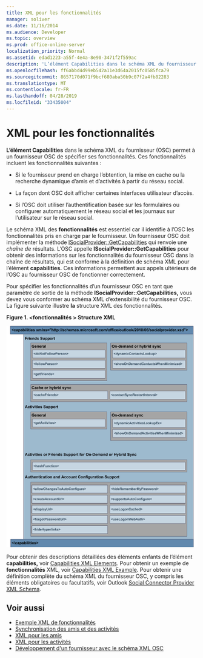 ```yaml
---
title: XML pour les fonctionnalités
manager: soliver
ms.date: 11/16/2014
ms.audience: Developer
ms.topic: overview
ms.prod: office-online-server
localization_priority: Normal
ms.assetid: edad1223-a55f-4e4a-8e90-3471f2f559ac
description: 'L’élément Capabilities dans le schéma XML du fournisseur (OSC) permet à un fournisseur OSC de spécifier ses fonctionnalités. Ces fonctionnalités incluent les fonctionnalités suivantes :'
ms.openlocfilehash: ff6abbd4d99eb542a11e3d64a2015fc0585fca79
ms.sourcegitcommit: 8657170d071f9bcf680aba50b9c07f2a4fb82283
ms.translationtype: MT
ms.contentlocale: fr-FR
ms.lasthandoff: 04/28/2019
ms.locfileid: "33435004"
---
```

# <a name="xml-for-capabilities"></a>XML pour les fonctionnalités

**L’élément Capabilities** dans le schéma XML du fournisseur (OSC) permet à un fournisseur OSC de spécifier ses fonctionnalités. Ces fonctionnalités incluent les fonctionnalités suivantes : 
  
- Si le fournisseur prend en charge l’obtention, la mise en cache ou la recherche dynamique d’amis et d’activités à partir du réseau social.
    
- La façon dont OSC doit afficher certaines interfaces utilisateur d’accès.
    
- Si l’OSC doit utiliser l’authentification basée sur les formulaires ou configurer automatiquement le réseau social et les journaux sur l’utilisateur sur le réseau social.
    
Le schéma XML des **fonctionnalités** est essentiel car il identifie à l’OSC les fonctionnalités pris en charge par le fournisseur. Un fournisseur OSC doit implémenter la méthode [ISocialProvider::GetCapabilities](isocialprovider-getcapabilities.md) qui renvoie une  _chaîne de_ résultats. L’OSC appelle **ISocialProvider::GetCapabilities** pour obtenir des informations sur  les fonctionnalités du fournisseur OSC dans la chaîne de résultats, qui est conforme à la définition de schéma XML pour l’élément **capabilities.** Ces informations permettent aux appels ultérieurs de l’OSC au fournisseur OSC de fonctionner correctement. 
  
Pour spécifier les fonctionnalités d’un fournisseur OSC en tant que paramètre de sortie de la méthode **ISocialProvider::GetCapabilities,** vous devez vous conformer au schéma XML d’extensibilité du fournisseur OSC. La figure suivante illustre **la** structure XML des fonctionnalités. 
  
**Figure 1. \<fonctionnalités \> Structure XML**

![Structure XML des fonctionnalités](media/ol14oscref_Specifyingxmlforcapabilities_image1.gif)
  
Pour obtenir des descriptions détaillées des éléments enfants de l’élément **capabilities,** voir [Capabilities XML Elements](capabilities-xml-elements.md). Pour obtenir un exemple de **fonctionnalités** XML, voir [Capabilities XML Example](capabilities-xml-example.md). Pour obtenir une définition complète du schéma XML du fournisseur OSC, y compris les éléments obligatoires ou facultatifs, voir Outlook [Social Connector Provider XML Schema](outlook-social-connector-provider-xml-schema.md).
  
## <a name="see-also"></a>Voir aussi

- [Exemple XML de fonctionnalités](capabilities-xml-example.md)  
- [Synchronisation des amis et des activités](synchronizing-friends-and-activities.md)  
- [XML pour les amis](xml-for-friends.md)  
- [XML pour les activités](xml-for-activities.md)
- [Développement d'un fournisseur avec le schéma XML OSC](developing-a-provider-with-the-osc-xml-schema.md)


